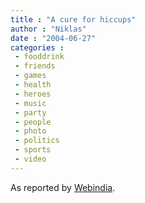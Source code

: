 ```yaml
---
title : "A cure for hiccups"
author : "Niklas"
date : "2004-06-27"
categories : 
 - fooddrink
 - friends
 - games
 - health
 - heroes
 - music
 - party
 - people
 - photo
 - politics
 - sports
 - video
---
```


As reported by [Webindia](http://www.webindia123.com/news/showdetails.asp?id=41636&cat=World).
